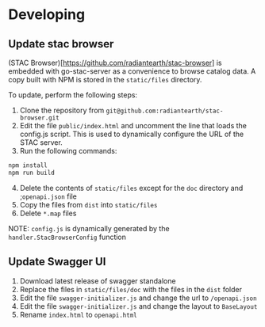 # Developing

## Update stac browser

(STAC Browser)[https://github.com/radiantearth/stac-browser] is embedded with
go-stac-server as a convenience to browse catalog data. A copy built with
NPM is stored in the `static/files` directory.

To update, perform the following steps:

1. Clone the repository from `git@github.com:radiantearth/stac-browser.git`
2. Edit the file `public/index.html` and uncomment the line that loads the config.js script. This is used to dynamically configure the URL of the STAC server.
3. Run the following commands:

```bash
npm install
npm run build
```

4. Delete the contents of `static/files` except for the `doc` directory and ;`openapi.json` file
5. Copy the files from `dist` into `static/files`
6. Delete `*.map` files

NOTE: `config.js` is dynamically generated by the `handler.StacBrowserConfig` function

## Update Swagger UI

1. Download latest release of swagger standalone
2. Replace the files in `static/files/doc` with the files in the `dist` folder
3. Edit the file `swagger-initializer.js` and change the url to `/openapi.json`
4. Edit the file `swagger-initializer.js` and change the layout to `BaseLayout`
5. Rename `index.html` to `openapi.html`
